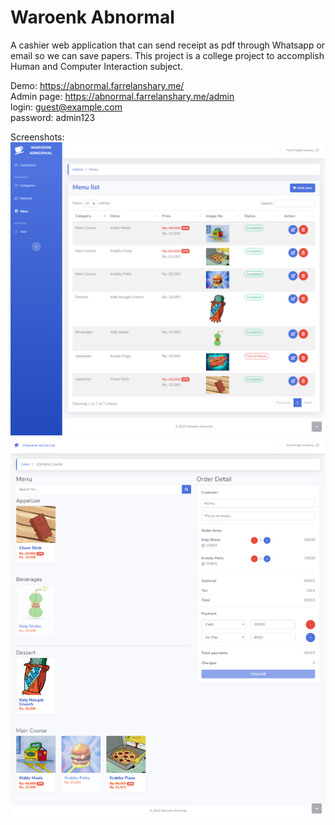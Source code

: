 # Waroenk Abnormal

A cashier web application that can send receipt as pdf through Whatsapp or email so we can save papers. This project is a college project to accomplish Human and Computer Interaction subject.

Demo: https://abnormal.farrelanshary.me/ <br/>
Admin page: https://abnormal.farrelanshary.me/admin <br/>
login: guest@example.com <br/>
password: admin123 <br/>

Screenshots:
![Alt text](https://raw.githubusercontent.com/farrelnajib/Kasir/master/Screenshot-admin.png?raw=true "Admin page")
![Alt text](https://raw.githubusercontent.com/farrelnajib/Kasir/master/Screenshot-front-end.png?raw=true "Front end page")
